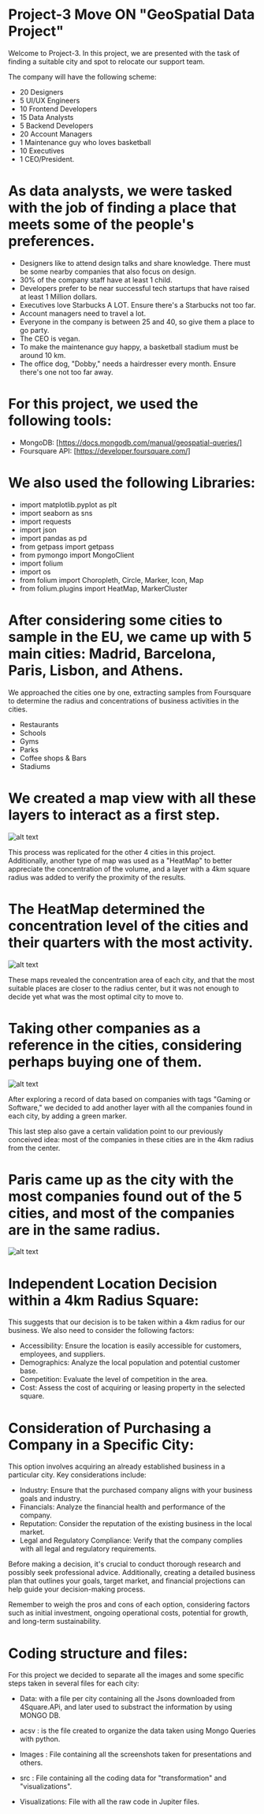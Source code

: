 # Project-3 Move ON "GeoSpatial Data Project"

Welcome to Project-3. In this project, we are presented with the task of finding a suitable city and spot to relocate our support team.

The company will have the following scheme:

- 20 Designers
- 5 UI/UX Engineers
- 10 Frontend Developers
- 15 Data Analysts
- 5 Backend Developers
- 20 Account Managers
- 1 Maintenance guy who loves basketball
- 10 Executives
- 1 CEO/President.

# As data analysts, we were tasked with the job of finding a place that meets some of the people's preferences.

- Designers like to attend design talks and share knowledge. There must be some nearby companies that also focus on design.
- 30% of the company staff have at least 1 child.
- Developers prefer to be near successful tech startups that have raised at least 1 Million dollars.
- Executives love Starbucks A LOT. Ensure there's a Starbucks not too far.
- Account managers need to travel a lot.
- Everyone in the company is between 25 and 40, so give them a place to go party.
- The CEO is vegan.
- To make the maintenance guy happy, a basketball stadium must be around 10 km.
- The office dog, "Dobby," needs a hairdresser every month. Ensure there's one not too far away.

# For this project, we used the following tools:

- MongoDB: [https://docs.mongodb.com/manual/geospatial-queries/]
- Foursquare API: [https://developer.foursquare.com/]

# We also used the following Libraries:

- import matplotlib.pyplot as plt
- import seaborn as sns
- import requests
- import json
- import pandas as pd
- from getpass import getpass
- from pymongo import MongoClient
- import folium
- import os
- from folium import Choropleth, Circle, Marker, Icon, Map
- from folium.plugins import HeatMap, MarkerCluster

# After considering some cities to sample in the EU, we came up with 5 main cities: Madrid, Barcelona, Paris, Lisbon, and Athens.

We approached the cities one by one, extracting samples from Foursquare to determine the radius and concentrations of business activities in the cities.

- Restaurants
- Schools
- Gyms
- Parks
- Coffee shops & Bars
- Stadiums

# We created a map view with all these layers to interact as a first step.

![alt text](<Bars Barcelona-1.png>)

This process was replicated for the other 4 cities in this project. Additionally, another type of map was used as a "HeatMap" to better appreciate the concentration of the volume, and a layer with a 4km square radius was added to verify the proximity of the results.

# The HeatMap determined the concentration level of the cities and their quarters with the most activity.

![alt text](BCN-1.png)

These maps revealed the concentration area of each city, and that the most suitable places are closer to the radius center, but it was not enough to decide yet what was the most optimal city to move to.

# Taking other companies as a reference in the cities, considering perhaps buying one of them.

![alt text](<Barcelona Radious-1.png>)

After exploring a record of data based on companies with tags "Gaming or Software," we decided to add another layer with all the companies found in each city, by adding a green marker.

This last step also gave a certain validation point to our previously conceived idea: most of the companies in these cities are in the 4km radius from the center.

# Paris came up as the city with the most companies found out of the 5 cities, and most of the companies are in the same radius.

![alt text](<Paris Radious-2.png>)

# Independent Location Decision within a 4km Radius Square:

This suggests that our decision is to be taken within a 4km radius for our business. We also need to consider the following factors:

- Accessibility: Ensure the location is easily accessible for customers, employees, and suppliers.
- Demographics: Analyze the local population and potential customer base.
- Competition: Evaluate the level of competition in the area.
- Cost: Assess the cost of acquiring or leasing property in the selected square.

# Consideration of Purchasing a Company in a Specific City:

This option involves acquiring an already established business in a particular city. Key considerations include:

- Industry: Ensure that the purchased company aligns with your business goals and industry.
- Financials: Analyze the financial health and performance of the company.
- Reputation: Consider the reputation of the existing business in the local market.
- Legal and Regulatory Compliance: Verify that the company complies with all legal and regulatory requirements.

Before making a decision, it's crucial to conduct thorough research and possibly seek professional advice. Additionally, creating a detailed business plan that outlines your goals, target market, and financial projections can help guide your decision-making process.

Remember to weigh the pros and cons of each option, considering factors such as initial investment, ongoing operational costs, potential for growth, and long-term sustainability.

# Coding structure and files:

For this project we decided to separate all the images and some specific steps taken in several files for each city:

- Data: with a file per city containing all the Jsons downloaded from 4Square.APi, and later used to substract the information by using MONGO DB.

- acsv : is the file created to organize the data taken using Mongo Queries with python.

- Images : File containing all the screenshots taken for presentations and others.

- src : File containing all the coding data for "transformation" and "visualizations".

- Visualizations: File with all the raw code in Jupiter files.